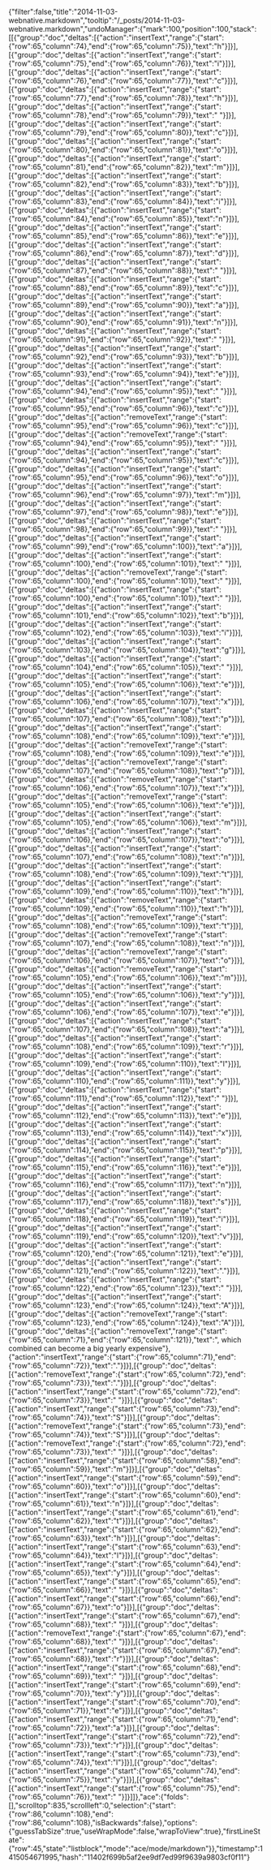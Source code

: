 {"filter":false,"title":"2014-11-03-webnative.markdown","tooltip":"/_posts/2014-11-03-webnative.markdown","undoManager":{"mark":100,"position":100,"stack":[[{"group":"doc","deltas":[{"action":"insertText","range":{"start":{"row":65,"column":74},"end":{"row":65,"column":75}},"text":"h"}]}],[{"group":"doc","deltas":[{"action":"insertText","range":{"start":{"row":65,"column":75},"end":{"row":65,"column":76}},"text":"i"}]}],[{"group":"doc","deltas":[{"action":"insertText","range":{"start":{"row":65,"column":76},"end":{"row":65,"column":77}},"text":"c"}]}],[{"group":"doc","deltas":[{"action":"insertText","range":{"start":{"row":65,"column":77},"end":{"row":65,"column":78}},"text":"h"}]}],[{"group":"doc","deltas":[{"action":"insertText","range":{"start":{"row":65,"column":78},"end":{"row":65,"column":79}},"text":" "}]}],[{"group":"doc","deltas":[{"action":"insertText","range":{"start":{"row":65,"column":79},"end":{"row":65,"column":80}},"text":"c"}]}],[{"group":"doc","deltas":[{"action":"insertText","range":{"start":{"row":65,"column":80},"end":{"row":65,"column":81}},"text":"o"}]}],[{"group":"doc","deltas":[{"action":"insertText","range":{"start":{"row":65,"column":81},"end":{"row":65,"column":82}},"text":"m"}]}],[{"group":"doc","deltas":[{"action":"insertText","range":{"start":{"row":65,"column":82},"end":{"row":65,"column":83}},"text":"b"}]}],[{"group":"doc","deltas":[{"action":"insertText","range":{"start":{"row":65,"column":83},"end":{"row":65,"column":84}},"text":"i"}]}],[{"group":"doc","deltas":[{"action":"insertText","range":{"start":{"row":65,"column":84},"end":{"row":65,"column":85}},"text":"n"}]}],[{"group":"doc","deltas":[{"action":"insertText","range":{"start":{"row":65,"column":85},"end":{"row":65,"column":86}},"text":"e"}]}],[{"group":"doc","deltas":[{"action":"insertText","range":{"start":{"row":65,"column":86},"end":{"row":65,"column":87}},"text":"d"}]}],[{"group":"doc","deltas":[{"action":"insertText","range":{"start":{"row":65,"column":87},"end":{"row":65,"column":88}},"text":" "}]}],[{"group":"doc","deltas":[{"action":"insertText","range":{"start":{"row":65,"column":88},"end":{"row":65,"column":89}},"text":"c"}]}],[{"group":"doc","deltas":[{"action":"insertText","range":{"start":{"row":65,"column":89},"end":{"row":65,"column":90}},"text":"a"}]}],[{"group":"doc","deltas":[{"action":"insertText","range":{"start":{"row":65,"column":90},"end":{"row":65,"column":91}},"text":"n"}]}],[{"group":"doc","deltas":[{"action":"insertText","range":{"start":{"row":65,"column":91},"end":{"row":65,"column":92}},"text":" "}]}],[{"group":"doc","deltas":[{"action":"insertText","range":{"start":{"row":65,"column":92},"end":{"row":65,"column":93}},"text":"b"}]}],[{"group":"doc","deltas":[{"action":"insertText","range":{"start":{"row":65,"column":93},"end":{"row":65,"column":94}},"text":"e"}]}],[{"group":"doc","deltas":[{"action":"insertText","range":{"start":{"row":65,"column":94},"end":{"row":65,"column":95}},"text":" "}]}],[{"group":"doc","deltas":[{"action":"insertText","range":{"start":{"row":65,"column":95},"end":{"row":65,"column":96}},"text":"c"}]}],[{"group":"doc","deltas":[{"action":"removeText","range":{"start":{"row":65,"column":95},"end":{"row":65,"column":96}},"text":"c"}]}],[{"group":"doc","deltas":[{"action":"removeText","range":{"start":{"row":65,"column":94},"end":{"row":65,"column":95}},"text":" "}]}],[{"group":"doc","deltas":[{"action":"insertText","range":{"start":{"row":65,"column":94},"end":{"row":65,"column":95}},"text":"c"}]}],[{"group":"doc","deltas":[{"action":"insertText","range":{"start":{"row":65,"column":95},"end":{"row":65,"column":96}},"text":"o"}]}],[{"group":"doc","deltas":[{"action":"insertText","range":{"start":{"row":65,"column":96},"end":{"row":65,"column":97}},"text":"m"}]}],[{"group":"doc","deltas":[{"action":"insertText","range":{"start":{"row":65,"column":97},"end":{"row":65,"column":98}},"text":"e"}]}],[{"group":"doc","deltas":[{"action":"insertText","range":{"start":{"row":65,"column":98},"end":{"row":65,"column":99}},"text":" "}]}],[{"group":"doc","deltas":[{"action":"insertText","range":{"start":{"row":65,"column":99},"end":{"row":65,"column":100}},"text":"a"}]}],[{"group":"doc","deltas":[{"action":"insertText","range":{"start":{"row":65,"column":100},"end":{"row":65,"column":101}},"text":" "}]}],[{"group":"doc","deltas":[{"action":"removeText","range":{"start":{"row":65,"column":100},"end":{"row":65,"column":101}},"text":" "}]}],[{"group":"doc","deltas":[{"action":"insertText","range":{"start":{"row":65,"column":100},"end":{"row":65,"column":101}},"text":" "}]}],[{"group":"doc","deltas":[{"action":"insertText","range":{"start":{"row":65,"column":101},"end":{"row":65,"column":102}},"text":"b"}]}],[{"group":"doc","deltas":[{"action":"insertText","range":{"start":{"row":65,"column":102},"end":{"row":65,"column":103}},"text":"i"}]}],[{"group":"doc","deltas":[{"action":"insertText","range":{"start":{"row":65,"column":103},"end":{"row":65,"column":104}},"text":"g"}]}],[{"group":"doc","deltas":[{"action":"insertText","range":{"start":{"row":65,"column":104},"end":{"row":65,"column":105}},"text":" "}]}],[{"group":"doc","deltas":[{"action":"insertText","range":{"start":{"row":65,"column":105},"end":{"row":65,"column":106}},"text":"e"}]}],[{"group":"doc","deltas":[{"action":"insertText","range":{"start":{"row":65,"column":106},"end":{"row":65,"column":107}},"text":"x"}]}],[{"group":"doc","deltas":[{"action":"insertText","range":{"start":{"row":65,"column":107},"end":{"row":65,"column":108}},"text":"p"}]}],[{"group":"doc","deltas":[{"action":"insertText","range":{"start":{"row":65,"column":108},"end":{"row":65,"column":109}},"text":"e"}]}],[{"group":"doc","deltas":[{"action":"removeText","range":{"start":{"row":65,"column":108},"end":{"row":65,"column":109}},"text":"e"}]}],[{"group":"doc","deltas":[{"action":"removeText","range":{"start":{"row":65,"column":107},"end":{"row":65,"column":108}},"text":"p"}]}],[{"group":"doc","deltas":[{"action":"removeText","range":{"start":{"row":65,"column":106},"end":{"row":65,"column":107}},"text":"x"}]}],[{"group":"doc","deltas":[{"action":"removeText","range":{"start":{"row":65,"column":105},"end":{"row":65,"column":106}},"text":"e"}]}],[{"group":"doc","deltas":[{"action":"insertText","range":{"start":{"row":65,"column":105},"end":{"row":65,"column":106}},"text":"m"}]}],[{"group":"doc","deltas":[{"action":"insertText","range":{"start":{"row":65,"column":106},"end":{"row":65,"column":107}},"text":"o"}]}],[{"group":"doc","deltas":[{"action":"insertText","range":{"start":{"row":65,"column":107},"end":{"row":65,"column":108}},"text":"n"}]}],[{"group":"doc","deltas":[{"action":"insertText","range":{"start":{"row":65,"column":108},"end":{"row":65,"column":109}},"text":"t"}]}],[{"group":"doc","deltas":[{"action":"insertText","range":{"start":{"row":65,"column":109},"end":{"row":65,"column":110}},"text":"h"}]}],[{"group":"doc","deltas":[{"action":"removeText","range":{"start":{"row":65,"column":109},"end":{"row":65,"column":110}},"text":"h"}]}],[{"group":"doc","deltas":[{"action":"removeText","range":{"start":{"row":65,"column":108},"end":{"row":65,"column":109}},"text":"t"}]}],[{"group":"doc","deltas":[{"action":"removeText","range":{"start":{"row":65,"column":107},"end":{"row":65,"column":108}},"text":"n"}]}],[{"group":"doc","deltas":[{"action":"removeText","range":{"start":{"row":65,"column":106},"end":{"row":65,"column":107}},"text":"o"}]}],[{"group":"doc","deltas":[{"action":"removeText","range":{"start":{"row":65,"column":105},"end":{"row":65,"column":106}},"text":"m"}]}],[{"group":"doc","deltas":[{"action":"insertText","range":{"start":{"row":65,"column":105},"end":{"row":65,"column":106}},"text":"y"}]}],[{"group":"doc","deltas":[{"action":"insertText","range":{"start":{"row":65,"column":106},"end":{"row":65,"column":107}},"text":"e"}]}],[{"group":"doc","deltas":[{"action":"insertText","range":{"start":{"row":65,"column":107},"end":{"row":65,"column":108}},"text":"a"}]}],[{"group":"doc","deltas":[{"action":"insertText","range":{"start":{"row":65,"column":108},"end":{"row":65,"column":109}},"text":"r"}]}],[{"group":"doc","deltas":[{"action":"insertText","range":{"start":{"row":65,"column":109},"end":{"row":65,"column":110}},"text":"l"}]}],[{"group":"doc","deltas":[{"action":"insertText","range":{"start":{"row":65,"column":110},"end":{"row":65,"column":111}},"text":"y"}]}],[{"group":"doc","deltas":[{"action":"insertText","range":{"start":{"row":65,"column":111},"end":{"row":65,"column":112}},"text":" "}]}],[{"group":"doc","deltas":[{"action":"insertText","range":{"start":{"row":65,"column":112},"end":{"row":65,"column":113}},"text":"e"}]}],[{"group":"doc","deltas":[{"action":"insertText","range":{"start":{"row":65,"column":113},"end":{"row":65,"column":114}},"text":"x"}]}],[{"group":"doc","deltas":[{"action":"insertText","range":{"start":{"row":65,"column":114},"end":{"row":65,"column":115}},"text":"p"}]}],[{"group":"doc","deltas":[{"action":"insertText","range":{"start":{"row":65,"column":115},"end":{"row":65,"column":116}},"text":"e"}]}],[{"group":"doc","deltas":[{"action":"insertText","range":{"start":{"row":65,"column":116},"end":{"row":65,"column":117}},"text":"n"}]}],[{"group":"doc","deltas":[{"action":"insertText","range":{"start":{"row":65,"column":117},"end":{"row":65,"column":118}},"text":"s"}]}],[{"group":"doc","deltas":[{"action":"insertText","range":{"start":{"row":65,"column":118},"end":{"row":65,"column":119}},"text":"i"}]}],[{"group":"doc","deltas":[{"action":"insertText","range":{"start":{"row":65,"column":119},"end":{"row":65,"column":120}},"text":"v"}]}],[{"group":"doc","deltas":[{"action":"insertText","range":{"start":{"row":65,"column":120},"end":{"row":65,"column":121}},"text":"e"}]}],[{"group":"doc","deltas":[{"action":"insertText","range":{"start":{"row":65,"column":121},"end":{"row":65,"column":122}},"text":"."}]}],[{"group":"doc","deltas":[{"action":"insertText","range":{"start":{"row":65,"column":122},"end":{"row":65,"column":123}},"text":" "}]}],[{"group":"doc","deltas":[{"action":"insertText","range":{"start":{"row":65,"column":123},"end":{"row":65,"column":124}},"text":"A"}]}],[{"group":"doc","deltas":[{"action":"removeText","range":{"start":{"row":65,"column":123},"end":{"row":65,"column":124}},"text":"A"}]}],[{"group":"doc","deltas":[{"action":"removeText","range":{"start":{"row":65,"column":71},"end":{"row":65,"column":121}},"text":", which combined can become a big yearly expensive"},{"action":"insertText","range":{"start":{"row":65,"column":71},"end":{"row":65,"column":72}},"text":"."}]}],[{"group":"doc","deltas":[{"action":"removeText","range":{"start":{"row":65,"column":72},"end":{"row":65,"column":73}},"text":"."}]}],[{"group":"doc","deltas":[{"action":"insertText","range":{"start":{"row":65,"column":72},"end":{"row":65,"column":73}},"text":" "}]}],[{"group":"doc","deltas":[{"action":"insertText","range":{"start":{"row":65,"column":73},"end":{"row":65,"column":74}},"text":"S"}]}],[{"group":"doc","deltas":[{"action":"removeText","range":{"start":{"row":65,"column":73},"end":{"row":65,"column":74}},"text":"S"}]}],[{"group":"doc","deltas":[{"action":"removeText","range":{"start":{"row":65,"column":72},"end":{"row":65,"column":73}},"text":" "}]}],[{"group":"doc","deltas":[{"action":"insertText","range":{"start":{"row":65,"column":58},"end":{"row":65,"column":59}},"text":"m"}]}],[{"group":"doc","deltas":[{"action":"insertText","range":{"start":{"row":65,"column":59},"end":{"row":65,"column":60}},"text":"o"}]}],[{"group":"doc","deltas":[{"action":"insertText","range":{"start":{"row":65,"column":60},"end":{"row":65,"column":61}},"text":"n"}]}],[{"group":"doc","deltas":[{"action":"insertText","range":{"start":{"row":65,"column":61},"end":{"row":65,"column":62}},"text":"t"}]}],[{"group":"doc","deltas":[{"action":"insertText","range":{"start":{"row":65,"column":62},"end":{"row":65,"column":63}},"text":"h"}]}],[{"group":"doc","deltas":[{"action":"insertText","range":{"start":{"row":65,"column":63},"end":{"row":65,"column":64}},"text":"l"}]}],[{"group":"doc","deltas":[{"action":"insertText","range":{"start":{"row":65,"column":64},"end":{"row":65,"column":65}},"text":"y"}]}],[{"group":"doc","deltas":[{"action":"insertText","range":{"start":{"row":65,"column":65},"end":{"row":65,"column":66}},"text":" "}]}],[{"group":"doc","deltas":[{"action":"insertText","range":{"start":{"row":65,"column":66},"end":{"row":65,"column":67}},"text":"o"}]}],[{"group":"doc","deltas":[{"action":"insertText","range":{"start":{"row":65,"column":67},"end":{"row":65,"column":68}},"text":" "}]}],[{"group":"doc","deltas":[{"action":"removeText","range":{"start":{"row":65,"column":67},"end":{"row":65,"column":68}},"text":" "}]}],[{"group":"doc","deltas":[{"action":"insertText","range":{"start":{"row":65,"column":67},"end":{"row":65,"column":68}},"text":"r"}]}],[{"group":"doc","deltas":[{"action":"insertText","range":{"start":{"row":65,"column":68},"end":{"row":65,"column":69}},"text":" "}]}],[{"group":"doc","deltas":[{"action":"insertText","range":{"start":{"row":65,"column":69},"end":{"row":65,"column":70}},"text":"y"}]}],[{"group":"doc","deltas":[{"action":"insertText","range":{"start":{"row":65,"column":70},"end":{"row":65,"column":71}},"text":"e"}]}],[{"group":"doc","deltas":[{"action":"insertText","range":{"start":{"row":65,"column":71},"end":{"row":65,"column":72}},"text":"a"}]}],[{"group":"doc","deltas":[{"action":"insertText","range":{"start":{"row":65,"column":72},"end":{"row":65,"column":73}},"text":"r"}]}],[{"group":"doc","deltas":[{"action":"insertText","range":{"start":{"row":65,"column":73},"end":{"row":65,"column":74}},"text":"l"}]}],[{"group":"doc","deltas":[{"action":"insertText","range":{"start":{"row":65,"column":74},"end":{"row":65,"column":75}},"text":"y"}]}],[{"group":"doc","deltas":[{"action":"insertText","range":{"start":{"row":65,"column":75},"end":{"row":65,"column":76}},"text":" "}]}]]},"ace":{"folds":[],"scrolltop":835,"scrollleft":0,"selection":{"start":{"row":86,"column":108},"end":{"row":86,"column":108},"isBackwards":false},"options":{"guessTabSize":true,"useWrapMode":false,"wrapToView":true},"firstLineState":{"row":45,"state":"listblock","mode":"ace/mode/markdown"}},"timestamp":1415054671995,"hash":"11402f699b5af2ee9df7ed99f9639a9803cf0f11"}